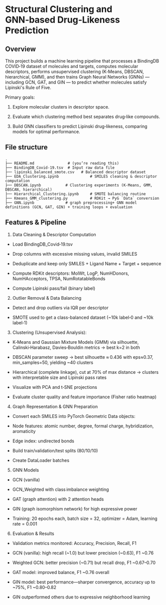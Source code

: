 # Structural Clustering and GNN‑based Drug‑Likeness Prediction
## Overview
This project builds a machine learning pipeline that processes a BindingDB COVID‑19 dataset of molecules and targets, computes molecular descriptors, performs unsupervised clustering (K‑Means, DBSCAN, hierarchical, GMM), and then trains Graph Neural Networks (GNNs) — including GCN, GAT, and GIN — to predict whether molecules satisfy Lipinski's Rule of Five.

Primary goals:

1. Explore molecular clusters in descriptor space.

2. Evaluate which clustering method best separates drug‑like compounds.

3. Build GNN classifiers to predict Lipinski drug‑likeness, comparing models for optimal performance.

## File structure
```
.
├── README.md               # (you’re reading this)
├── BindingDB_Covid‑19.tsv  # Input raw data file
├── lipinski_balanced_smote.csv   # Balanced descriptor dataset
├── EDA_Clustering.ipynb              # SMILES cleaning & descriptor computation
├── DBSCAN.ipynb           # Clustering experiments (K‑Means, GMM, DBSCAN, hierarchical)
├── Hierarchical_Clustering.ipynb     # SMOTE balancing routine
├── Kmeans_GMM_clustering.py          # RDKit → PyG `Data` conversion
├── GNN.ipynb              # graph preprocessing+ GNN model definitions (GCN, GAT, GIN) + training loops + evaluation
```

## Features & Pipeline
1. Data Cleaning & Descriptor Computation
- Load BindingDB_Covid‑19.tsv

- Drop columns with excessive missing values, invalid SMILES

- Deduplicate and keep only SMILES + Ligand Name + Target + sequence

- Compute RDKit descriptors: MolWt, LogP, NumHDonors, NumHAcceptors, TPSA, NumRotatableBonds

- Compute Lipinski pass/fail (binary label)

2. Outlier Removal & Data Balancing
- Detect and drop outliers via IQR per descriptor

- SMOTE used to get a class-balanced dataset (~10k label‑0 and ~10k label‑1)

3. Clustering (Unsupervised Analysis):

- K‑Means and Gaussian Mixture Models (GMM) via silhouette, Calinski‑Harabasz, Davies‑Bouldin metrics → best k=2 in both

- DBSCAN parameter sweep → best silhouette ≈ 0.436 with eps≈0.37, min_samples=50, yielding ~40 clusters

- Hierarchical (complete linkage), cut at 70% of max distance → clusters with interpretable size and Lipinski pass rates

- Visualize with PCA and t‑SNE projections

- Evaluate cluster quality and feature importance (Fisher ratio heatmap)

4. Graph Representation & GNN Preparation
- Convert each SMILES into PyTorch Geometric Data objects:

- Node features: atomic number, degree, formal charge, hybridization, aromaticity

- Edge index: undirected bonds

- Build train/validation/test splits (80/10/10)

- Create DataLoader batches

5. GNN Models
- GCN (vanilla)

- GCN_Weighted with class imbalance weighting

- GAT (graph attention) with 2 attention heads

- GIN (graph isomorphism network) for high expressive power

- Training: 20 epochs each, batch size = 32, optimizer = Adam, learning rate = 0.001

6. Evaluation & Results
- Validation metrics monitored: Accuracy, Precision, Recall, F1

- GCN (vanilla): high recall (~1.0) but lower precision (~0.63), F1 ~0.76

- Weighted GCN: better precision (~0.71) but recall drop, F1 ~0.67–0.70

- GAT model: improved balance, F1 ~0.76 overall

- GIN model: best performance—sharper convergence, accuracy up to ~75%, F1 ~0.80–0.82

- GIN outperformed others due to expressive neighborhood learning

